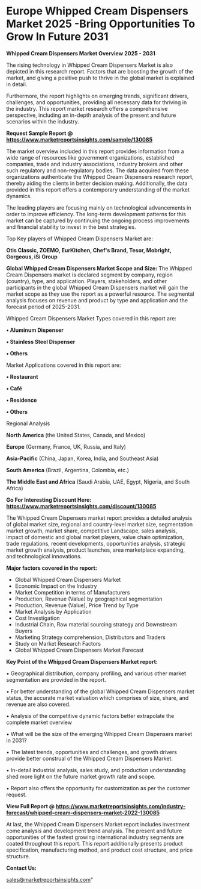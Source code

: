# Europe Whipped Cream Dispensers Market 2025 -Bring Opportunities To Grow In Future 2031

<Strong> Whipped Cream Dispensers Market Overview 2025 - 2031</strong>

The rising technology in Whipped Cream Dispensers Market is also depicted in this research report. Factors that are boosting the growth of the market, and giving a positive push to thrive in the global market is explained in detail.

Furthermore, the report highlights on emerging trends, significant drivers, challenges, and opportunities, providing all necessary data for thriving in the industry. This report market research offers a comprehensive perspective, including an in-depth analysis of the present and future scenarios within the industry.

<strong>Request Sample Report @ <a href=https://www.marketreportsinsights.com/sample/130085>https://www.marketreportsinsights.com/sample/130085</a></strong>

The market overview included in this report provides information from a wide range of resources like government organizations, established companies, trade and industry associations, industry brokers and other such regulatory and non-regulatory bodies. The data acquired from these organizations authenticate the Whipped Cream Dispensers research report, thereby aiding the clients in better decision making. Additionally, the data provided in this report offers a contemporary understanding of the market dynamics.

The leading players are focusing mainly on technological advancements in order to improve efficiency. The long-term development patterns for this market can be captured by continuing the ongoing process improvements and financial stability to invest in the best strategies.

Top Key players of Whipped Cream Dispensers Market are:

<strong>Otis Classic, ZOEMO, EurKitchen, Chef's Brand, Tesor, Mobright, Gorgeous, iSi Group</strong>

<strong><b>Global Whipped Cream Dispensers Market Scope and Size:</b></strong>
The Whipped Cream Dispensers market is declared segment by company, region (country), type, and application. Players, stakeholders, and other participants in the global Whipped Cream Dispensers market will gain the market scope as they use the report as a powerful resource. The segmental analysis focuses on revenue and product by type and application and the forecast period of 2025-2031.

Whipped Cream Dispensers Market Types covered in this report are:

<strong>• Aluminum Dispenser

• Stainless Steel Dispenser

• Others</strong>

Market Applications covered in this report are:

<strong>• Restaurant

• Café

• Residence

• Others</strong> 

Regional Analysis

<strong>North America</strong> (the United States, Canada, and Mexico)

<strong>Europe</strong> (Germany, France, UK, Russia, and Italy)

<strong>Asia-Pacific</strong> (China, Japan, Korea, India, and Southeast Asia)

<strong>South America</strong> (Brazil, Argentina, Colombia, etc.)

<strong>The Middle East and Africa</strong> (Saudi Arabia, UAE, Egypt, Nigeria, and South Africa)

<strong>Go For Interesting Discount Here: <a href=https://www.marketreportsinsights.com/discount/130085>https://www.marketreportsinsights.com/discount/130085</a></strong>

The Whipped Cream Dispensers market report provides a detailed analysis of global market size, regional and country-level market size, segmentation market growth, market share, competitive Landscape, sales analysis, impact of domestic and global market players, value chain optimization, trade regulations, recent developments, opportunities analysis, strategic market growth analysis, product launches, area marketplace expanding, and technological innovations.

<strong><b>Major factors covered in the report:</b></strong>
<ul>
  <li>Global Whipped Cream Dispensers Market </li>
  <li>Economic Impact on the Industry</li>
  <li>Market Competition in terms of Manufacturers</li>
  <li>Production, Revenue (Value) by geographical segmentation</li>
  <li>Production, Revenue (Value), Price Trend by Type</li>
  <li>Market Analysis by Application</li>
  <li>Cost Investigation</li>
  <li>Industrial Chain, Raw material sourcing strategy and Downstream Buyers</li>
  <li>Marketing Strategy comprehension, Distributors and Traders</li>
  <li>Study on Market Research Factors</li>
  <li>Global Whipped Cream Dispensers Market Forecast</li>
</ul>

<strong><b>Key Point of the Whipped Cream Dispensers Market report:</b></strong>

• Geographical distribution, company profiling, and various other market segmentation are provided in the report.

• For better understanding of the global Whipped Cream Dispensers market status, the accurate market valuation which comprises of size, share, and revenue are also covered.

• Analysis of the competitive dynamic factors better extrapolate the complete market overview

• What will be the size of the emerging Whipped Cream Dispensers market in 2031?

• The latest trends, opportunities and challenges, and growth drivers provide better construal of the Whipped Cream Dispensers Market.

• In-detail industrial analysis, sales study, and production understanding shed more light on the future market growth rate and scope.

• Report also offers the opportunity for customization as per the customer request.

<strong><b>View Full Report @ <a href=https://www.marketreportsinsights.com/industry-forecast/whipped-cream-dispensers-market-2022-130085>https://www.marketreportsinsights.com/industry-forecast/whipped-cream-dispensers-market-2022-130085</a></b></strong>


At last, the Whipped Cream Dispensers Market report includes investment come analysis and development trend analysis. The present and future opportunities of the fastest growing international industry segments are coated throughout this report. This report additionally presents product specification, manufacturing method, and product cost structure, and price structure.

<strong>Contact Us:</strong>

sales@marketreportsinsights.com"
